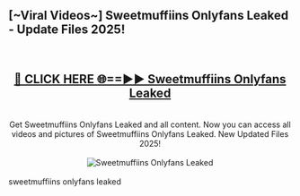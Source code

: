 <h2>[~Viral Videos~] Sweetmuffiins Onlyfans Leaked - Update Files 2025!</h2>
<br>
<div align="center">
<h2><a href="https://betterlinks.top/A2PfLJ" rel="nofollow">🔴 CLICK HERE 🌐==►► Sweetmuffiins Onlyfans Leaked</a></h2>
<br>
Get Sweetmuffiins Onlyfans Leaked and all content. Now you can access all videos and pictures of Sweetmuffiins Onlyfans Leaked. New Updated Files 2025!
<br>
<br>
<a href="https://betterlinks.top/A2PfLJ" rel="nofollow" data-target="animated-image.originalLink"><img src="https://i.ibb.co.com/WyWwxjT/player-gif2.gif" alt="Sweetmuffiins Onlyfans Leaked" style="max-width: 100%; display: inline-block;" data-target="animated-image.originalImage"></a>
</div>
<br>
sweetmuffiins onlyfans leaked